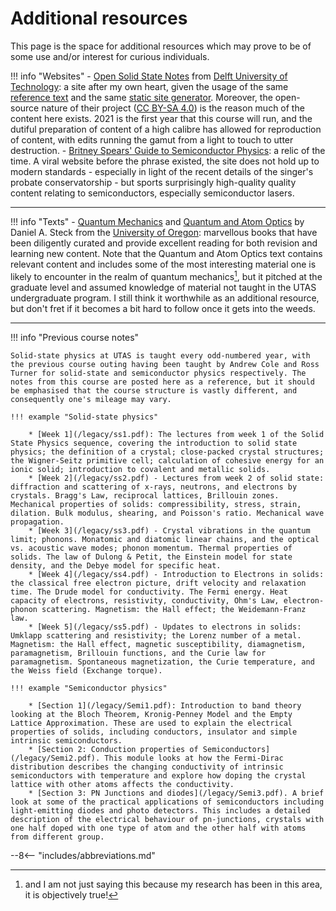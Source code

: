 # Additional resources

This page is the space for additional resources which may prove to be of some use and/or interest for curious individuals.

!!! info "Websites"
    - [Open Solid State Notes](https://solidstate.quantumtinkerer.tudelft.nl/) from [Delft University of Technology](https://www.tudelft.nl/en/): a site after my own heart, given the usage of the same [reference text](particulars/#subject-matter) and the same [static site generator](https://www.mkdocs.org/). Moreover, the open-source nature of their project ([CC BY-SA 4.0](https://creativecommons.org/licenses/by-sa/4.0/legalcode)) is the reason much of the content here exists. 2021 is the first year that this course will run, and the dutiful preparation of content of a high calibre has allowed for reproduction of content, with edits running the gamut from a light to touch to utter destruction.
    - [Britney Spears' Guide to Semiconductor Physics](http://britneyspears.ac/lasers.htm): a relic of the time. A viral website before the phrase existed, the site does not hold up to modern standards - especially in light of the recent details of the singer's probate conservatorship - but sports surprisingly high-quality quality content relating to semiconductors, especially semiconductor lasers.

---

!!! info "Texts"
    - [Quantum Mechanics](https://atomoptics-nas.uoregon.edu/~dsteck/teaching/quantum-mechanics/quantum-mechanics-notes.pdf) and [Quantum and Atom Optics](https://atomoptics-nas.uoregon.edu/~dsteck/teaching/quantum-optics/quantum-optics-notes.pdf) by Daniel A. Steck from the [University of Oregon](https://www.uoregon.edu/): marvellous books that have been diligently curated and provide excellent reading for both revision and learning new content. Note that the Quantum and Atom Optics text contains relevant content and includes some of the most interesting material one is likely to encounter in the realm of quantum mechanics[^1], but it pitched at the graduate level and assumed knowledge of material not taught in the UTAS undergraduate program. I still think it worthwhile as an additional resource, but don't fret if it becomes a bit hard to follow once it gets into the weeds.

---

!!! info "Previous course notes"

    Solid-state physics at UTAS is taught every odd-numbered year, with the previous course outing having been taught by Andrew Cole and Ross Turner for solid-state and semiconductor physics respectively. The notes from this course are posted here as a reference, but it should be emphasised that the course structure is vastly different, and consequently one's mileage may vary.

    !!! example "Solid-state physics"

        * [Week 1](/legacy/ss1.pdf): The lectures from week 1 of the Solid State Physics sequence, covering the introduction to solid state physics; the definition of a crystal; close-packed crystal structures; the Wigner-Seitz primitive cell; calculation of cohesive energy for an ionic solid; introduction to covalent and metallic solids.
        * [Week 2](/legacy/ss2.pdf) - Lectures from week 2 of solid state: diffraction and scattering of x-rays, neutrons, and electrons by crystals. Bragg's Law, reciprocal lattices, Brillouin zones. Mechanical properties of solids: compressibility, stress, strain, dilation. Bulk modulus, shearing, and Poisson's ratio. Mechanical wave propagation.
        * [Week 3](/legacy/ss3.pdf) - Crystal vibrations in the quantum limit; phonons. Monatomic and diatomic linear chains, and the optical vs. acoustic wave modes; phonon momentum. Thermal properties of solids. The law of Dulong & Petit, the Einstein model for state density, and the Debye model for specific heat.
        * [Week 4](/legacy/ss4.pdf) - Introduction to Electrons in solids: the classical free electron picture, drift velocity and relaxation time. The Drude model for conductivity. The Fermi energy. Heat capacity of electrons, resistivity, conductivity, Ohm's Law, electron-phonon scattering. Magnetism: the Hall effect; the Weidemann-Franz law.
        * [Week 5](/legacy/ss5.pdf) - Updates to electrons in solids: Umklapp scattering and resistivity; the Lorenz number of a metal. Magnetism: the Hall effect, magnetic susceptibility, diamagnetism, paramagnetism, Brillouin functions, and the Curie law for paramagnetism. Spontaneous magnetization, the Curie temperature, and the Weiss field (Exchange torque).

    !!! example "Semiconductor physics"

        * [Section 1](/legacy/Semi1.pdf): Introduction to band theory looking at the Bloch Theorem, Kronig-Penney Model and the Empty Lattice Approximation. These are used to explain the electrical properties of solids, including conductors, insulator and simple intrinsic semiconductors.
        * [Section 2: Conduction properties of Semiconductors](/legacy/Semi2.pdf). This module looks at how the Fermi-Dirac distribution describes the changing conductivity of intrinsic semiconductors with temperature and explore how doping the crystal lattice with other atoms affects the conductivity. 
        * [Section 3: PN Junctions and diodes](/legacy/Semi3.pdf). A brief look at some of the practical applications of semiconductors including light-emitting diodes and photo detectors. This includes a detailed description of the electrical behaviour of pn-junctions, crystals with one half doped with one type of atom and the other half with atoms from different group.


<!-- [<i class="fas fa-user-secret fa-2x"></i>](solutions/solutions.md){ .md-button .md-button--primary class="text-center" style="margin-left: 45%"} -->

[^1]: and I am not just saying this because my research has been in this area, it is objectively true!

--8<-- "includes/abbreviations.md"
